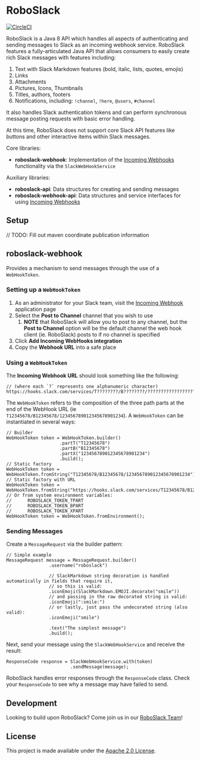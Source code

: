 RoboSlack
=========
[![CircleCI](https://circleci.com/gh/palantir/roboslack/tree/master.svg?style=shield)](https://circleci.com/gh/palantir/roboslack/tree/master)

RoboSlack is a Java 8 API which handles all aspects of authenticating and sending messages to Slack as an incoming webhook
 service. RoboSlack features a fully-articulated Java API that allows consumers to easily create rich Slack messages 
 with features including:

1. Text with Slack Markdown features (bold, italic, lists, quotes, emojis)
2. Links
3. Attachments
4. Pictures, Icons, Thumbnails
5. Titles, authors, footers
6. Notifications, including: `!channel`, `!here`, `@users`, `#channel`

It also handles Slack authentication tokens and can perform synchronous message posting requests with basic error handling.

At this time, RoboSlack does not support core Slack API features like buttons and other interactive items within Slack messages.

Core libraries:

- **roboslack-webhook**: Implementation of the [Incoming Webhooks] functionality via the `SlackWebHookService`

Auxiliary libraries:
- **roboslack-api**: Data structures for creating and sending messages
- **roboslack-webhook-api**: Data structures and service interfaces for using [Incoming Webhooks]

Setup
-----

// TODO: Fill out maven coordinate publication information


roboslack-webhook
-----------------

Provides a mechanism to send messages through the use of a `WebHookToken`.

### Setting up a `WebHookToken`

1. As an administrator for your Slack team, visit the [Incoming Webhook] application page
2. Select the **Post to Channel** channel that you wish to use
    1. **NOTE** that RoboSlack will allow you to post
to any channel, but the **Post to Channel** option will be the default channel the web hook client (ie. RoboSlack) posts to if no channel is specified
3.  Click **Add Incoming WebHooks integration**
4.  Copy the **Webhook URL** into a safe place

### Using a `WebHookToken`

The **Incoming Webhook URL** should look something like the following:
```
// (where each `?` represents one alphanumeric character)
https://hooks.slack.com/services/T????????/B????????/????????????????????????
```

The `WebHookToken` refers to the composition of the three path parts at the end of the WebHook URL (ie `T12345678/B12345678/123456789012345678901234`). A `WebHookToken` can be instantiated in several ways:
```
// Builder
WebHookToken token = WebHookToken.builder()
                    .partT("T12345678")
                    .partB("B12345678")
                    .partX("123456789012345678901234")
                    .build();
// Static factory
WebHookToken token = WebHookToken.fromString("T12345678/B12345678/123456789012345678901234");
// Static factory with URL
WebHookToken token = WebHookToken.fromString("https://hooks.slack.com/services/T12345678/B12345678/123456789012345678901234");
// Or from system environment variables:
//      ROBOSLACK_TOKEN_TPART
//      ROBOSLACK_TOKEN_BPART
//      ROBOSLACK_TOKEN_XPART
WebHookToken token = WebHookToken.fromEnvironment();
```

### Sending Messages

Create a `MessageRequest` via the builder pattern:
```
// Simple example
MessageRequest message = MessageRequest.builder()
                .username("roboslack")
                
                // SlackMarkdown string decoration is handled automatically in fields that require it,
                // so this is valid:
                .iconEmoji(SlackMarkdown.EMOJI.decorate("smile"))
                // and passing in the raw decorated string is valid:
                .iconEmoji(":smile:")
                // or lastly, just pass the undecorated string (also valid):
                .iconEmoji("smile")
                
                .text("The simplest message")
                .build();
```

Next, send your message using the `SlackWebHookService` and receive the result:

```
ResponseCode response = SlackWebHookService.with(token)
                        .sendMessage(message);
```

RoboSlack handles error responses through the ``ResponseCode`` class. Check your ``ResponseCode`` to see why a message
may have failed to send.

Development
-----------

Looking to build upon RoboSlack?  Come join us in our [RoboSlack Team](https://robo-slack.slack.com)!

License
-------
This project is made available under the
[Apache 2.0 License](http://www.apache.org/licenses/LICENSE-2.0).

[Incoming Webhooks]: https://api.slack.com/incoming-webhooks
[Incoming Webhook]: https://my.slack.com/services/new/incoming-webhook/
